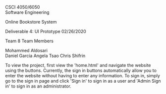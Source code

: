 CSCI 4050/6050  
Software Engineering 

Online Bookstore System 

Deliverable 4: UI Prototype
02/26/2020

Team 8
Team Members

Mohammed Aldosari               
Daniel Garcia
Angela Tsao
Chris Shifrin

To view the project, first view the 'home.html' and navigate the website using the buttons.
Currently, the sign in buttons automatically allow you to enter the website without having to enter
any information. To sign in, simply go to the sign in page and click 'Sign in' to sign in as a user
and 'Admin Sign in' to sign in as an administrator.
